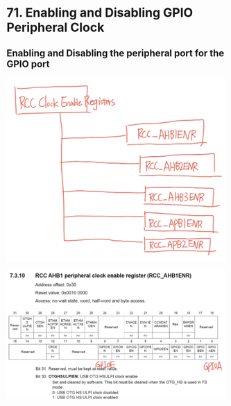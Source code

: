# 71. Enabling and Disabling GPIO Peripheral Clock



## Enabling and Disabling the peripheral port for the GPIO port

![01](https://github.com/knightsummon/Mastering-Microcontroller-and-Embedded-Driver-Development/blob/main/18.%20GPIO%20Peripheral%20Clock%20Control/71.%20Enabling%20and%20Disabling%20GPIO%20Peripheral%20Clock.assets/01.jpg)

![02](https://github.com/knightsummon/Mastering-Microcontroller-and-Embedded-Driver-Development/blob/main/18.%20GPIO%20Peripheral%20Clock%20Control/71.%20Enabling%20and%20Disabling%20GPIO%20Peripheral%20Clock.assets/02.jpg)
